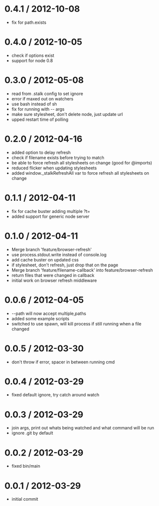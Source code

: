 
0.4.1 / 2012-10-08 
==================

  * fix for path.exists

0.4.0 / 2012-10-05 
==================

  * check if options exist
  * support for node 0.8

0.3.0 / 2012-05-08 
==================

  * read from .stalk config to set ignore
  * error if maxed out on watchers
  * use bash instead of sh
  * fix for running with -- args
  * make sure stylesheet, don't delete node, just update url
  * upped restart time of polling

0.2.0 / 2012-04-16 
==================

  * added option to delay refresh
  * check if filename exists before trying to match
  * be able to force refresh all stylesheets on change (good for @imports)
  * reduced flicker when updating stylesheets
  * added window._stalkRefreshAll var to force refresh all stylesheets on change

0.1.1 / 2012-04-11 
==================

  * fix for cache buster adding multiple ?t=
  * added support for generic node server

0.1.0 / 2012-04-11 
==================

  * Merge branch 'feature/browser-refresh'
  * use process.stdout.write instead of console.log
  * add cache buster on updated css
  * if stylesheet, don't refresh, just drop that on the page
  * Merge branch 'feature/filename-callback' into feature/browser-refresh
  * return files that were changed in callback
  * initial work on browser refresh middleware

0.0.6 / 2012-04-05 
==================

  * --path will now accept multiple,paths
  * added some example scripts
  * switched to use spawn, will kill process if still running when a file changed

0.0.5 / 2012-03-30 
==================

  * don't throw if error, spacer in between running cmd

0.0.4 / 2012-03-29
==================

  * fixed default ignore, try catch around watch

0.0.3 / 2012-03-29
==================

  * join args, print out whats being watched and what command will be run
  * ignore .git by default

0.0.2 / 2012-03-29
==================

  * fixed bin/main

0.0.1 / 2012-03-29
==================

  * initial commit
